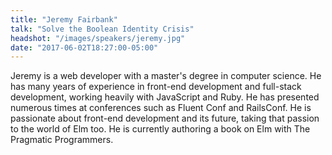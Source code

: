 ```yaml
---
title: "Jeremy Fairbank"
talk: "Solve the Boolean Identity Crisis"
headshot: "/images/speakers/jeremy.jpg"
date: "2017-06-02T18:27:00-05:00"
---
```


Jeremy is a web developer with a master's degree in computer science. He has many years of experience in front-end development and full-stack development, working heavily with JavaScript and Ruby. He has presented numerous times at conferences such as Fluent Conf and RailsConf. He is passionate about front-end development and its future, taking that passion to the world of Elm too. He is currently authoring a book on Elm with The Pragmatic Programmers.

